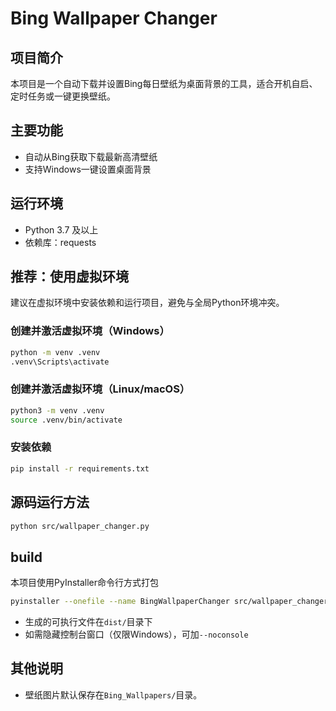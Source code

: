 # Bing Wallpaper Changer

## 项目简介
本项目是一个自动下载并设置Bing每日壁纸为桌面背景的工具，适合开机自启、定时任务或一键更换壁纸。

## 主要功能
- 自动从Bing获取下载最新高清壁纸
- 支持Windows一键设置桌面背景

## 运行环境
- Python 3.7 及以上
- 依赖库：requests

## 推荐：使用虚拟环境
建议在虚拟环境中安装依赖和运行项目，避免与全局Python环境冲突。

### 创建并激活虚拟环境（Windows）
```bash
python -m venv .venv
.venv\Scripts\activate
```

### 创建并激活虚拟环境（Linux/macOS）
```bash
python3 -m venv .venv
source .venv/bin/activate
```

### 安装依赖
```bash
pip install -r requirements.txt
```

## 源码运行方法
```bash
python src/wallpaper_changer.py
```

## build
本项目使用PyInstaller命令行方式打包

```bash
pyinstaller --onefile --name BingWallpaperChanger src/wallpaper_changer.py
```
- 生成的可执行文件在`dist/`目录下
- 如需隐藏控制台窗口（仅限Windows），可加`--noconsole`

## 其他说明
- 壁纸图片默认保存在`Bing_Wallpapers/`目录。